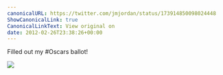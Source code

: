 ```yaml
---
canonicalURL: https://twitter.com/jmjordan/status/173914850098024448
ShowCanonicalLink: true
CanonicalLinkText: View original on
date: 2012-02-26T23:38:26+00:00
---
```

Filled out my #Oscars ballot!

![](/images/173914850098024448-526006050.jpg)